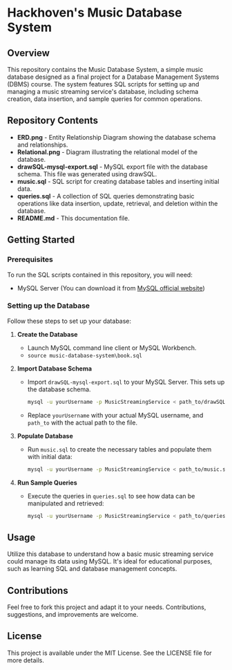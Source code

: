 # Hackhoven's Music Database System

## Overview
This repository contains the Music Database System, a simple music database designed as a final project for a Database Management Systems (DBMS) course. The system features SQL scripts for setting up and managing a music streaming service's database, including schema creation, data insertion, and sample queries for common operations.

## Repository Contents
- **ERD.png** - Entity Relationship Diagram showing the database schema and relationships.
- **Relational.png** - Diagram illustrating the relational model of the database.
- **drawSQL-mysql-export.sql** - MySQL export file with the database schema. This file was generated using drawSQL.
- **music.sql** - SQL script for creating database tables and inserting initial data.
- **queries.sql** - A collection of SQL queries demonstrating basic operations like data insertion, update, retrieval, and deletion within the database.
- **README.md** - This documentation file.

## Getting Started

### Prerequisites
To run the SQL scripts contained in this repository, you will need:
- MySQL Server (You can download it from [MySQL official website](https://www.mysql.com/))

### Setting up the Database
Follow these steps to set up your database:

1. **Create the Database**
   - Launch MySQL command line client or MySQL Workbench.
   - `source music-database-system\book.sql`

2. **Import Database Schema**
   - Import `drawSQL-mysql-export.sql` to your MySQL Server. This sets up the database schema.
     ```bash
     mysql -u yourUsername -p MusicStreamingService < path_to/drawSQL-mysql-export.sql
     ```
   - Replace `yourUsername` with your actual MySQL username, and `path_to` with the actual path to the file.

3. **Populate Database**
   - Run `music.sql` to create the necessary tables and populate them with initial data:
     ```bash
     mysql -u yourUsername -p MusicStreamingService < path_to/music.sql
     ```

4. **Run Sample Queries**
   - Execute the queries in `queries.sql` to see how data can be manipulated and retrieved:
     ```bash
     mysql -u yourUsername -p MusicStreamingService < path_to/queries.sql
     ```

## Usage
Utilize this database to understand how a basic music streaming service could manage its data using MySQL. It's ideal for educational purposes, such as learning SQL and database management concepts.

## Contributions
Feel free to fork this project and adapt it to your needs. Contributions, suggestions, and improvements are welcome.

## License
This project is available under the MIT License. See the LICENSE file for more details.
